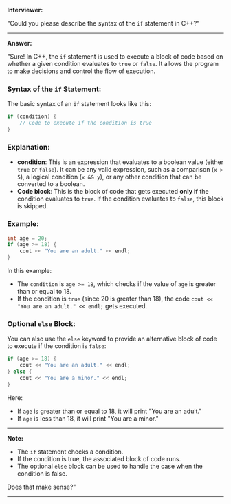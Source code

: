 **Interviewer:**

"Could you please describe the syntax of the `if` statement in C++?"

---

**Answer:**

"Sure! In C++, the `if` statement is used to execute a block of code based on whether a given condition evaluates to `true` or `false`. It allows the program to make decisions and control the flow of execution.

### **Syntax of the `if` Statement:**

The basic syntax of an `if` statement looks like this:

```cpp
if (condition) {
    // Code to execute if the condition is true
}
```

### **Explanation:**
- **condition**: This is an expression that evaluates to a boolean value (either `true` or `false`). It can be any valid expression, such as a comparison (`x > 5`), a logical condition (`x && y`), or any other condition that can be converted to a boolean.
- **Code block**: This is the block of code that gets executed **only if** the condition evaluates to `true`. If the condition evaluates to `false`, this block is skipped.

### **Example:**

```cpp
int age = 20;
if (age >= 18) {
    cout << "You are an adult." << endl;
}
```

In this example:
- The `condition` is `age >= 18`, which checks if the value of `age` is greater than or equal to 18.
- If the condition is `true` (since 20 is greater than 18), the code `cout << "You are an adult." << endl;` gets executed.

### **Optional `else` Block:**
You can also use the `else` keyword to provide an alternative block of code to execute if the condition is `false`:

```cpp
if (age >= 18) {
    cout << "You are an adult." << endl;
} else {
    cout << "You are a minor." << endl;
}
```

Here:
- If `age` is greater than or equal to 18, it will print "You are an adult."
- If `age` is less than 18, it will print "You are a minor."

---

**Note:**
- The `if` statement checks a condition.
- If the condition is true, the associated block of code runs.
- The optional `else` block can be used to handle the case when the condition is false.

Does that make sense?"

---
